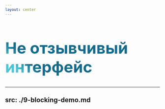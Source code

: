 ```yaml
---
layout: center
---
```


<style>
.first-problem {
  background-color: #2B90B6;
  background-image: linear-gradient(45deg, #4EC5D4 10%, #146b8c 20%);
  background-size: 100%;
  font-size: 3.2rem !important;
  -webkit-background-clip: text;
  -moz-background-clip: text;
  -webkit-text-fill-color: transparent;
  -moz-text-fill-color: transparent;
}

.text {
    font-size: 2.5rem !important;
}
</style>

<h1 class="first-problem">Не отзывчивый интерфейс</h1>

---
src: ./9-blocking-demo.md
---
